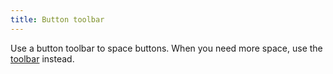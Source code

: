 ```yaml
---
title: Button toolbar
---
```


Use a button toolbar to space buttons. When you need more space, use the <a href="/styleguide/c-toolbar.html">toolbar</a> instead.

